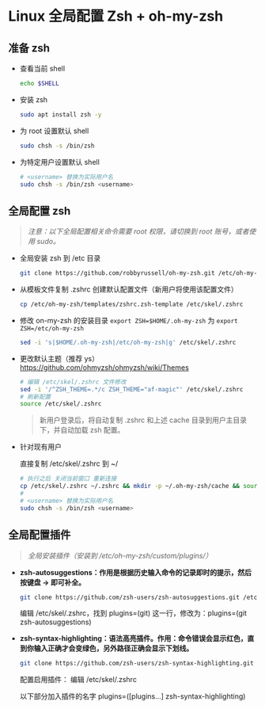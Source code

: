 # Linux 全局配置 Zsh + oh-my-zsh

## 准备 zsh

- 查看当前 shell
  ```sh
  echo $SHELL
  ```
 - 安装 zsh

   ```sh
   sudo apt install zsh -y
   ```
- 为 root 设置默认 shell

  ```sh
  sudo chsh -s /bin/zsh
  ```
- 为特定用户设置默认 shell

  ```sh
  # <username> 替换为实际用户名
  sudo chsh -s /bin/zsh <username>
  ```
## 全局配置 zsh

  >*注意：以下全局配置相关命令需要 root 权限，请切换到 root 账号，或者使用 sudo。*

- 全局安装 zsh 到 /etc 目录

  ```sh
  git clone https://github.com/robbyrussell/oh-my-zsh.git /etc/oh-my-zsh
  ```
  
- 从模板文件复制 .zshrc 创建默认配置文件（新用户将使用该配置文件）

  ```sh
  cp /etc/oh-my-zsh/templates/zshrc.zsh-template /etc/skel/.zshrc
  ```

- 修改 on-my-zsh 的安装目录 `export ZSH=$HOME/.oh-my-zsh` 为 `export ZSH=/etc/oh-my-zsh`

  ```sh
  sed -i 's|$HOME/.oh-my-zsh|/etc/oh-my-zsh|g' /etc/skel/.zshrc
  ```

- 更改默认主题（推荐 ys） https://github.com/ohmyzsh/ohmyzsh/wiki/Themes

  ```sh
  # 编辑 /etc/skel/.zshrc 文件修改
  sed -i '/^ZSH_THEME=.*/c ZSH_THEME="af-magic"' /etc/skel/.zshrc
  # 刷新配置
  source /etc/skel/.zshrc
  ```
  > 新用户登录后，将自动复制 .zshrc 和上述 cache 目录到用户主目录下，并自动加载 zsh 配置。

- 针对现有用户

    直接复制 /etc/skel/.zshrc 到 ~/

  ```sh
  # 执行之后 关闭当前窗口 重新连接
  cp /etc/skel/.zshrc ~/.zshrc && mkdir -p ~/.oh-my-zsh/cache && source ~/.zshrc
  # 
  # <username> 替换为实际用户名
  sudo chsh -s /bin/zsh <username>
  ```

## 全局配置插件

> *全局安装插件（安装到 /etc/oh-my-zsh/custom/plugins/）*

- **zsh-autosuggestions：作用是根据历史输入命令的记录即时的提示，然后按键盘 → 即可补全。**

  ```sh
  git clone https://github.com/zsh-users/zsh-autosuggestions.git /etc/oh-my-zsh/custom/plugins/zsh-autosuggestions
  ```

  编辑 /etc/skel/.zshrc，找到 plugins=(git) 这一行，修改为：plugins=(git zsh-autosuggestions)

- **zsh-syntax-highlighting：语法高亮插件。作用：命令错误会显示红色，直到你输入正确才会变绿色，另外路径正确会显示下划线。**

  ```sh
  git clone https://github.com/zsh-users/zsh-syntax-highlighting.git /etc/oh-my-zsh/custom/plugins/zsh-syntax-highlighting
  ```

  配置启用插件：
  编辑 /etc/skel/.zshrc

  以下部分加入插件的名字
  plugins=([plugins…] zsh-syntax-highlighting)

